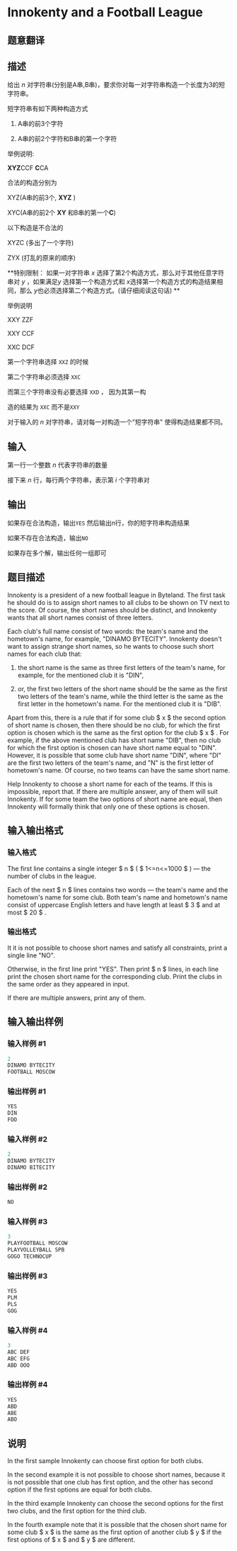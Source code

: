# Innokenty and a Football League

## 题意翻译

## 描述

给出 $n$ 对字符串(分别是A串,B串)，要求你对每一对字符串构造一个长度为3的短字符串。

短字符串有如下两种构造方式

1. A串的前3个字符

2. A串的前2个字符和B串的第一个字符

举例说明:

**XYZ**CCF **C**CA

合法的构造分别为

XYZ(A串的前3个, **XYZ** )

XYC(A串的前2个 **XY** 和B串的第一个**C**)

以下构造是不合法的

XYZC (多出了一个字符)

ZYX (打乱的原来的顺序)

**特别限制： 如果一对字符串 $x$ 选择了第2个构造方式，那么对于其他任意字符串对 $y$ ，如果满足$y$ 选择第一个构造方式和 $x$选择第一个构造方式的构造结果相同，那么 $y$也必须选择第二个构造方式。(请仔细阅读这句话) **

举例说明

XXY ZZF

XXY CCF

XXC DCF

第一个字符串选择 `XXZ` 的时候

第二个字符串必须选择 `XXC`

而第三个字符串没有必要选择 `XXD` ， 因为其第一构

造的结果为 `XXC` 而不是`XXY`

对于输入的 $n$ 对字符串，请对每一对构造一个"短字符串" 使得构造结果都不同。

## 输入

第一行一个整数 $n$ 代表字符串的数量

接下来 $n$ 行，每行两个字符串，表示第 $i$ 个字符串对

## 输出

如果存在合法构造，输出`YES` 然后输出n行，你的短字符串构造结果

如果不存在合法构造，输出`NO`

如果存在多个解，输出任何一组即可

## 题目描述

Innokenty is a president of a new football league in Byteland. The first task he should do is to assign short names to all clubs to be shown on TV next to the score. Of course, the short names should be distinct, and Innokenty wants that all short names consist of three letters.

Each club's full name consist of two words: the team's name and the hometown's name, for example, "DINAMO BYTECITY". Innokenty doesn't want to assign strange short names, so he wants to choose such short names for each club that:

1. the short name is the same as three first letters of the team's name, for example, for the mentioned club it is "DIN",

2. or, the first two letters of the short name should be the same as the first two letters of the team's name, while the third letter is the same as the first letter in the hometown's name. For the mentioned club it is "DIB".

Apart from this, there is a rule that if for some club $ x $ the second option of short name is chosen, then there should be no club, for which the first option is chosen which is the same as the first option for the club $ x $ . For example, if the above mentioned club has short name "DIB", then no club for which the first option is chosen can have short name equal to "DIN". However, it is possible that some club have short name "DIN", where "DI" are the first two letters of the team's name, and "N" is the first letter of hometown's name. Of course, no two teams can have the same short name.

Help Innokenty to choose a short name for each of the teams. If this is impossible, report that. If there are multiple answer, any of them will suit Innokenty. If for some team the two options of short name are equal, then Innokenty will formally think that only one of these options is chosen.

## 输入输出格式

### 输入格式

The first line contains a single integer $ n $ ( $ 1<=n<=1000 $ ) — the number of clubs in the league.

Each of the next $ n $ lines contains two words — the team's name and the hometown's name for some club. Both team's name and hometown's name consist of uppercase English letters and have length at least $ 3 $ and at most $ 20 $ .

### 输出格式

It it is not possible to choose short names and satisfy all constraints, print a single line "NO".

Otherwise, in the first line print "YES". Then print $ n $ lines, in each line print the chosen short name for the corresponding club. Print the clubs in the same order as they appeared in input.

If there are multiple answers, print any of them.

## 输入输出样例

### 输入样例 #1

```cpp
2
DINAMO BYTECITY
FOOTBALL MOSCOW

```
### 输出样例 #1

```cpp
YES
DIN
FOO

```
### 输入样例 #2

```cpp
2
DINAMO BYTECITY
DINAMO BITECITY

```
### 输出样例 #2

```cpp
NO

```
### 输入样例 #3

```cpp
3
PLAYFOOTBALL MOSCOW
PLAYVOLLEYBALL SPB
GOGO TECHNOCUP

```
### 输出样例 #3

```cpp
YES
PLM
PLS
GOG

```
### 输入样例 #4

```cpp
3
ABC DEF
ABC EFG
ABD OOO

```
### 输出样例 #4

```cpp
YES
ABD
ABE
ABO

```
## 说明

In the first sample Innokenty can choose first option for both clubs.

In the second example it is not possible to choose short names, because it is not possible that one club has first option, and the other has second option if the first options are equal for both clubs.

In the third example Innokenty can choose the second options for the first two clubs, and the first option for the third club.

In the fourth example note that it is possible that the chosen short name for some club $ x $ is the same as the first option of another club $ y $ if the first options of $ x $ and $ y $ are different.

